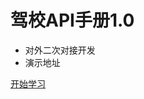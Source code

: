 <!-- ![logo](images/123.jpg) -->
# 驾校API手册1.0

* 对外二次对接开发
* 演示地址

[开始学习](user/)
<!-- [Github](#) -->
<!-- [Get Started](#) -->